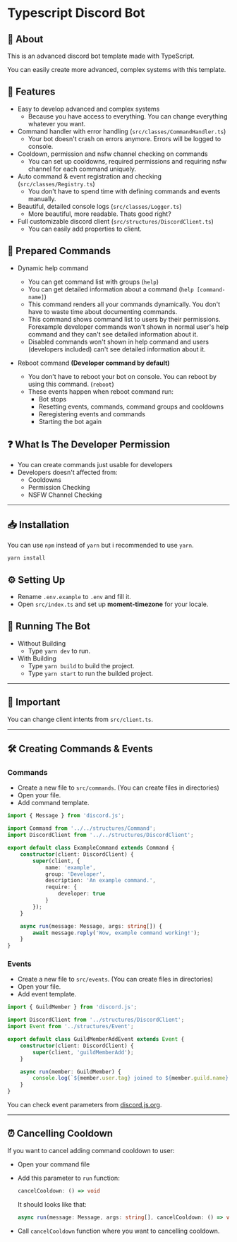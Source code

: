 # Typescript Discord Bot

## 🌟 About

This is an advanced discord bot template made with TypeScript.

You can easily create more advanced, complex systems with this template.

## 📜 Features

-   Easy to develop advanced and complex systems
    -   Because you have access to everything. You can change everything whatever you want.
-   Command handler with error handling (`src/classes/CommandHandler.ts`)
    -   Your bot doesn't crash on errors anymore. Errors will be logged to console.
-   Cooldown, permission and nsfw channel checking on commands
    -   You can set up cooldowns, required permissions and requiring nsfw channel for each command uniquely.
-   Auto command & event registration and checking (`src/classes/Registry.ts`)
    -   You don't have to spend time with defining commands and events manually.
-   Beautiful, detailed console logs (`src/classes/Logger.ts`)
    -   More beautiful, more readable. Thats good right?
-   Full customizable discord client (`src/structures/DiscordClient.ts`)
    -   You can easily add properties to client.

## 🤖 Prepared Commands

-   Dynamic help command

    -   You can get command list with groups (`help`)
    -   You can get detailed information about a command (`help [command-name]`)
    -   This command renders all your commands dynamically. You don't have to waste time about documenting commands.
    -   This command shows command list to users by their permissions. Forexample developer commands won't shown in normal user's help command and they can't see detailed information about it.
    -   Disabled commands won't shown in help command and users (developers included) can't see detailed information about it.

-   Reboot command **(Developer command by default)**
    -   You don't have to reboot your bot on console. You can reboot by using this command. (`reboot`)
    -   These events happen when reboot command run:
        -   Bot stops
        -   Resetting events, commands, command groups and cooldowns
        -   Reregistering events and commands
        -   Starting the bot again

## ❓ What Is The Developer Permission

-   You can create commands just usable for developers
-   Developers doesn't affected from:
    -   Cooldowns
    -   Permission Checking
    -   NSFW Channel Checking

---

## 📥 Installation

You can use `npm` instead of `yarn` but i recommended to use `yarn`.

```
yarn install
```

## ⚙️ Setting Up

-   Rename `.env.example` to `.env` and fill it.
-   Open `src/index.ts` and set up **moment-timezone** for your locale.

## 🤖 Running The Bot

-   Without Building
    -   Type `yarn dev` to run.
-   With Building
    -   Type `yarn build` to build the project.
    -   Type `yarn start` to run the builded project.

---

## 📌 Important

You can change client intents from `src/client.ts`.

---

## 🛠️ Creating Commands & Events

### Commands

-   Create a new file to `src/commands`. (You can create files in directories)
-   Open your file.
-   Add command template.

```ts
import { Message } from 'discord.js';

import Command from '../../structures/Command';
import DiscordClient from '../../structures/DiscordClient';

export default class ExampleCommand extends Command {
    constructor(client: DiscordClient) {
        super(client, {
            name: 'example',
            group: 'Developer',
            description: 'An example command.',
            require: {
                developer: true
            }
        });
    }

    async run(message: Message, args: string[]) {
        await message.reply('Wow, example command working!');
    }
}
```

### Events

-   Create a new file to `src/events`. (You can create files in directories)
-   Open your file.
-   Add event template.

```ts
import { GuildMember } from 'discord.js';

import DiscordClient from '../structures/DiscordClient';
import Event from '../structures/Event';

export default class GuildMemberAddEvent extends Event {
    constructor(client: DiscordClient) {
        super(client, 'guildMemberAdd');
    }

    async run(member: GuildMember) {
        console.log(`${member.user.tag} joined to ${member.guild.name}.`);
    }
}
```

You can check event parameters from [discord.js.org](https://discord.js.org/#/docs/main/stable/class/Client).

---

## ⏰ Cancelling Cooldown

If you want to cancel adding command cooldown to user:

-   Open your command file
-   Add this parameter to `run` function:

    ```ts
    cancelCooldown: () => void
    ```

    It should looks like that:

    ```ts
    async run(message: Message, args: string[], cancelCooldown: () => void)
    ```

-   Call `cancelCooldown` function where you want to cancelling cooldown.
